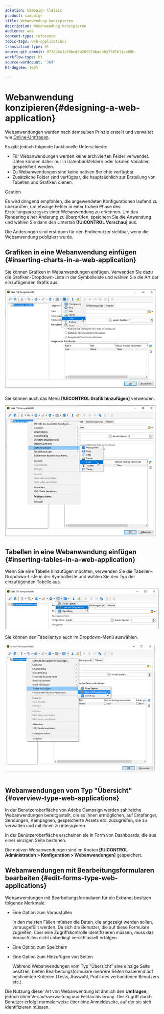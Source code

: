 ```yaml
---
solution: Campaign Classic
product: campaign
title: Webanwendung konzipieren
description: Webanwendung konzipieren
audience: web
content-type: reference
topic-tags: web-applications
translation-type: ht
source-git-commit: 972885c3a38bcd3a260574bacbb3f507e11ae05b
workflow-type: ht
source-wordcount: '369'
ht-degree: 100%

---
```



# Webanwendung konzipieren{#designing-a-web-application}

Webanwendungen werden nach demselben Prinzip erstellt und verwaltet wie [Online-Umfragen](../../web/using/about-surveys.md).

Es gibt jedoch folgende funktionelle Unterschiede:

* Für Webanwendungen werden keine archivierten Felder verwendet. Daten können daher nur in Datenbankfeldern oder lokalen Variablen gespeichert werden.
* Zu Webanwendungen sind keine nativen Berichte verfügbar.
* Zusätzliche Felder sind verfügbar, die hauptsächlich zur Erstellung von Tabellen und Grafiken dienen.

>[!CAUTION]
>
>Es wird dringend empfohlen, die angewendeten Konfigurationen laufend zu überprüfen, um etwaige Fehler in einer frühen Phase des Erstellungsprozesses einer Webanwendung zu erkennen. Um das Rendering einer Änderung zu überprüfen, speichern Sie die Anwendung und wählen Sie dann den Untertab **[!UICONTROL Vorschau]** aus.
>
>Die Änderungen sind erst dann für den Endbenutzer sichtbar, wenn die Webanwendung publiziert wurde.

## Grafiken in eine Webanwendung einfügen {#inserting-charts-in-a-web-application}

Sie können Grafiken in Webanwendungen einfügen. Verwenden Sie dazu die Grafiken-Dropdown-Liste in der Symbolleiste und wählen Sie die Art der einzufügenden Grafik aus.

![](assets/s_ncs_admin_webapps_bar_graph.png)

Sie können auch das Menü **[!UICONTROL Grafik hinzufügen]** verwenden.

![](assets/s_ncs_admin_webapps_graph.png)

## Tabellen in eine Webanwendung einfügen {#inserting-tables-in-a-web-application}

Wenn Sie eine Tabelle hinzufügen möchten, verwenden Sie die Tabellen-Dropdown-Liste in der Symbolleiste und wählen Sie den Typ der einzufügenden Tabelle aus.

![](assets/s_ncs_admin_webapps_bar_table.png)

Sie können den Tabellentyp auch im Dropdown-Menü auswählen.

![](assets/s_ncs_admin_webapps_table.png)

## Webanwendungen vom Typ &quot;Übersicht&quot;{#overview-type-web-applications}

In der Benutzeroberfläche von Adobe Campaign werden zahlreiche Webanwendungen bereitgestellt, die es Ihnen ermöglichen, auf Empfänger, Sendungen, Kampagnen, gespeicherte Assets etc. zuzugreifen, sie zu verwalten und mit ihnen zu interagieren.

In der Benutzeroberfläche erscheinen sie in Form von Dashboards, die aus einer einzigen Seite bestehen.

Die nativen Webanwendungen sind im Knoten **[!UICONTROL Administration > Konfiguration > Webanwendungen]** gespeichert.

## Webanwendungen mit Bearbeitungsformularen bearbeiten {#edit-forms-type-web-applications}

Webanwendungen mit Bearbeitungsformularen für ein Extranet besitzen folgende Merkmale:

* Eine Option zum Vorausfüllen

   In den meisten Fällen müssen die Daten, die angezeigt werden sollen, vorausgefüllt werden. Da sich die Benutzer, die auf diese Formulare zugreifen, über eine Zugriffskontrolle identifizieren müssen, muss das Vorausfüllen nicht unbedingt verschlüsselt erfolgen.

* Eine Option zum Speichern
* Eine Option zum Hinzufügen von Seiten

   Während Webanwendungen vom Typ &quot;Übersicht&quot; eine einzige Seite besitzen, bieten Bearbeitungsformulare mehrere Seiten basierend auf bestimmten Kriterien (Tests, Auswahl, Profil des verbundenen Benutzers etc.).

Die Nutzung dieser Art von Webanwendung ist ähnlich den **Umfragen**, jedoch ohne Verlaufsverwaltung und Feldarchivierung. Der Zugriff durch Benutzer erfolgt normalerweise über eine Anmeldeseite, auf der sie sich identifizieren müssen.
